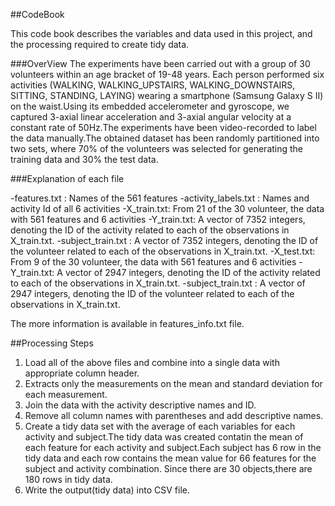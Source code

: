 ##CodeBook

This code book describes the variables and data used in this project, and the processing required to create tidy data.

###OverView
The experiments have been carried out with a group of 30 volunteers within an age bracket of 19-48 years.
Each person performed six activities (WALKING, WALKING_UPSTAIRS, WALKING_DOWNSTAIRS, SITTING, STANDING, LAYING) wearing a smartphone (Samsung Galaxy S II) on the waist.Using its embedded accelerometer and gyroscope, we captured 3-axial linear acceleration and 3-axial angular velocity at a constant rate of 50Hz.The experiments have been video-recorded to label the data manually.The obtained dataset has been randomly partitioned into two sets, where 70% of the volunteers was selected for generating the training data and 30% the test data. 

###Explanation of each file

-features.txt : Names of the 561 features
-activity_labels.txt : Names and activity Id of all 6 activities 
-X_train.txt: From 21 of the 30 volunteer, the data with 561 features and 6 activities
-Y_train.txt: A vector of 7352 integers, denoting the ID of the activity related to each of the observations in X_train.txt.
-subject_train.txt :  A vector of 7352 integers, denoting the ID of the volunteer related to each of the observations in X_train.txt.
-X_test.txt: From 9 of the 30 volunteer, the data with 561 features and 6 activities
-Y_train.txt: A vector of 2947 integers, denoting the ID of the activity related to each of the observations in X_train.txt.
-subject_train.txt :  A vector of 2947 integers, denoting the ID of the volunteer related to each of the observations in X_train.txt.

The more information is available in features_info.txt file.

##Processing Steps
1. Load all of the above files and combine into a single data with appropriate column header.
2. Extracts only the measurements on the mean and standard deviation for each measurement.
3. Join the data with the activity descriptive names and ID.
4. Remove all column names with parentheses and add descriptive names.
5. Create a tidy data set with the average of each variables for each activity and subject.The tidy data was created contatin the mean of each feature for each activity and subject.Each subject has 6 row in the tidy data and each row contains the mean value for 66 features for the subject and activity combination. Since there are 30 objects,there are 180 rows in tidy data.
6. Write the output(tidy data) into CSV file.